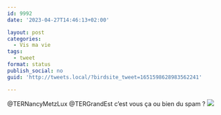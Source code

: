 ```yaml
---
id: 9992
date: '2023-04-27T14:46:13+02:00'

layout: post
categories:
  - Vis ma vie
tags:
  - tweet
format: status
publish_social: no
guid: 'http://tweets.local/?birdsite_tweet=1651598628983562241'

---
```


@TERNancyMetzLux @TERGrandEst c’est vous ça ou bien du spam ? ![](http://tweets.local/wp-content/uploads/twitter-archive/tweets_media/1651598628983562241-FuuoKiDX0AE6oLo.jpg)